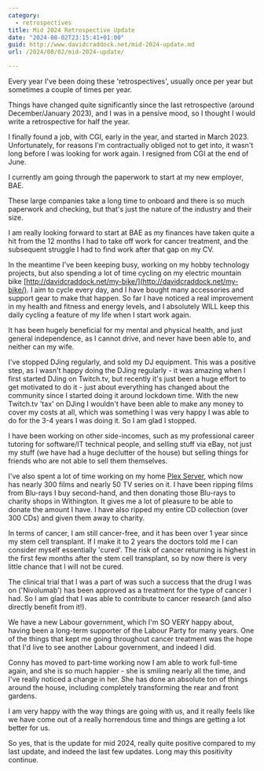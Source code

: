 ```yaml
---
category:
  - retrospectives
title: Mid 2024 Retrospective Update
date: "2024-08-02T23:15:41+01:00"
guid: http://www.davidcraddock.net/mid-2024-update.md
url: /2024/08/02/mid-2024-update/

---
```


Every year I've been doing these 'retrospectives', usually once per year but sometimes a couple of times per year.

Things have changed quite significantly since the last retrospective (around December/January 2023), and I was in a pensive mood, so I thought I would write a retrospective for half the year.

I finally found a job, with CGI, early in the year, and started in March 2023. Unfortunately, for reasons I'm contractually obliged not to get into, it wasn't long before I was looking for work again. I resigned from CGI at the end of June.

I currently am going through the paperwork to start at my new employer, BAE.

These large companies take a long time to onboard and there is so much paperwork and checking, but that's just the nature of the industry and their size.

I am really looking forward to start at BAE as my finances have taken quite a hit from the 12 months I had to take off work for cancer treatment, and the subsequent struggle I had to find work after that gap on my CV.

In the meantime I've been keeping busy, working on my hobby technology projects, but also spending a lot of time cycling on my electric mountain bike [http://davidcraddock.net/my-bike/](http://davidcraddock.net/my-bike/). I aim to cycle every day, and I have bought many accessories and support gear to make that happen. So far I have noticed a real improvement in my health and fitness and energy levels, and I absolutely WILL keep this daily cycling a feature of my life when I start work again.

It has been hugely beneficial for my mental and physical health, and just general independence, as I cannot drive, and never have been able to, and neither can my wife.

I've stopped DJing regularly, and sold my DJ equipment. This was a positive step, as I wasn't happy doing the DJing regularly - it was amazing when I first started DJing on Twitch.tv, but recently it's just been a huge effort to get motivated to do it - just about everything has changed about the community since I started doing it around lockdown time. With the new Twitch.tv 'tax' on DJing I wouldn't have been able to make any money to cover my costs at all, which was something I was very happy I was able to do for the 3-4 years I was doing it. So I am glad I stopped.

I have been working on other side-incomes, such as my professional career tutoring for software/IT technical people, and selling stuff via eBay, not just my stuff (we have had a huge declutter of the house) but selling things for friends who are not able to sell them themselves.

I've also spent a lot of time working on my home [Plex Server](https://plex.tv), which now has nearly 300 films and nearly 50 TV series on it. I have been ripping films from Blu-rays I buy second-hand, and then donating those Blu-rays to charity shops in Withington. It gives me a lot of pleasure to be able to donate the amount I have. I have also ripped my entire CD collection (over 300 CDs) and given them away to charity.

In terms of cancer, I am still cancer-free, and it has been over 1 year since my stem cell transplant. If I make it to 2 years the doctors told me I can consider myself essentially 'cured'. The risk of cancer returning is highest in the first few months after the stem cell transplant, so by now there is very little chance that I will not be cured.

The clinical trial that I was a part of was such a success that the drug I was on ('Nivolumab') has been approved as a treatment for the type of cancer I had. So I am glad that I was able to contribute to cancer research (and also directly benefit from it!).

We have a new Labour government, which I'm SO VERY happy about, having been a long-term supporter of the Labour Party for many years. One of the things that kept me going throughout cancer treatment was the hope that I'd live to see another Labour government, and indeed I did.

Conny has moved to part-time working now I am able to work full-time again, and she is so much happier - she is smiling nearly all the time, and I've really noticed a change in her. She has done an absolute ton of things around the house, including completely transforming the rear and front gardens.

I am very happy with the way things are going with us, and it really feels like we have come out of a really horrendous time and things are getting a lot better for us.

So yes, that is the update for mid 2024, really quite positive compared to my last update, and indeed the last few updates. Long may this positivity continue.


